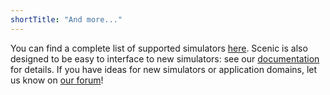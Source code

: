 ```yaml
---
shortTitle: "And more..."
---
```

<p>
    You can find a complete list of supported simulators <a href='https://scenic-lang.readthedocs.io/en/latest/simulators.html'>here</a>.
    Scenic is also designed to be easy to interface to new simulators: see our <a href="https://scenic-lang.readthedocs.io/en/latest/new_simulator.html">documentation</a> for details.
    If you have ideas for new simulators or application domains, let us know on <a href="https://forum.scenic-lang.org/">our forum</a>!
</p>